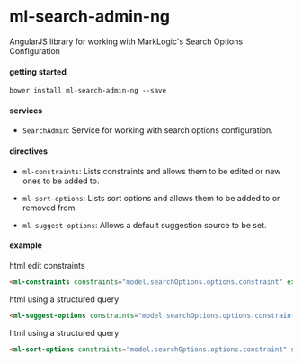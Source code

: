 # ml-search-admin-ng
AngularJS library for working with MarkLogic's Search Options Configuration

#### getting started

    bower install ml-search-admin-ng --save

#### services

- `SearchAdmin`: Service for working with search options configuration.

#### directives

- `ml-constraints`: Lists constraints and allows them to be edited or new ones to be added to.

- `ml-sort-options`: Lists sort options and allows them to be added to or removed from.

- `ml-suggest-options`: Allows a default suggestion source to be set.

#### example

html edit constraints
```html
<ml-constraints constraints="model.searchOptions.options.constraint" existing-indexes="model.rangeIndexes"></ml-constraints>
```
html using a structured query 
```html
<ml-suggest-options constraints="model.searchOptions.options.constraint" default-source="model.searchOptions.options['default-suggest-source']" options-name="'all'"></ml-suggest-options>
```
html using a structured query 
```html
<ml-sort-options constraints="model.searchOptions.options.constraint" sort-options="(model.searchOptions.options.operator|filter:{name: 'sort'})[0]" options-name="'all'"></ml-sort-options>
```
